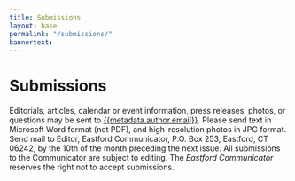 ```yaml
---
title: Submissions
layout: base
permalink: "/submissions/"
bannertext: 
---
```

# Submissions 

Editorials, articles, calendar or event information, press releases, photos, or questions may be sent to [{{metadata.author.email}}](mailto:{{metadata.author.email}}). Please send text in Microsoft Word format (not PDF), and high-resolution photos in JPG format. Send mail to Editor, Eastford Communicator, P.O. Box 253, Eastford, CT 06242, by the 10th of the month preceding the next issue. All submissions to the Communicator are subject to editing. The *Eastford Communicator* reserves the right not to accept submissions.
